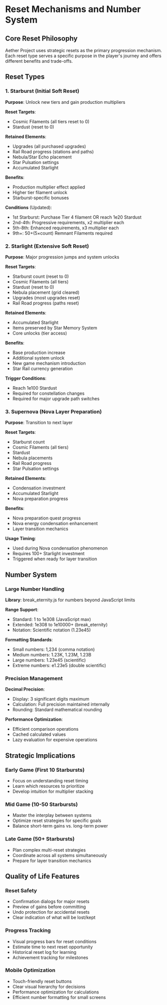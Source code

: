 # Reset Mechanisms and Number System

## Core Reset Philosophy

Aether Project uses strategic resets as the primary progression mechanism. Each reset type serves a specific purpose in the player's journey and offers different benefits and trade-offs.

## Reset Types

### 1. Starburst (Initial Soft Reset)

**Purpose**: Unlock new tiers and gain production multipliers

**Reset Targets**:
- Cosmic Filaments (all tiers reset to 0)
- Stardust (reset to 0)

**Retained Elements**:
- Upgrades (all purchased upgrades)
- Rail Road progress (stations and paths)
- Nebula/Star Echo placement
- Star Pulsation settings
- Accumulated Starlight

**Benefits**:
- Production multiplier effect applied
- Higher tier filament unlock
- Starburst-specific bonuses

**Conditions** (Updated):
- 1st Starburst: Purchase Tier 4 filament OR reach 1e20 Stardust
- 2nd-4th: Progressive requirements, x2 multiplier each
- 5th-8th: Enhanced requirements, x3 multiplier each
- 9th+: 50+(5×count) Remnant Filaments required

### 2. Starlight (Extensive Soft Reset)

**Purpose**: Major progression jumps and system unlocks

**Reset Targets**:
- Starburst count (reset to 0)
- Cosmic Filaments (all tiers)
- Stardust (reset to 0)
- Nebula placement (grid cleared)
- Upgrades (most upgrades reset)
- Rail Road progress (paths reset)

**Retained Elements**:
- Accumulated Starlight
- Items preserved by Star Memory System
- Core unlocks (tier access)

**Benefits**:
- Base production increase
- Additional system unlock
- New game mechanism introduction
- Star Rail currency generation

**Trigger Conditions**:
- Reach 1e100 Stardust
- Required for constellation changes
- Required for major upgrade path switches

### 3. Supernova (Nova Layer Preparation)

**Purpose**: Transition to next layer

**Reset Targets**:
- Starburst count
- Cosmic Filaments (all tiers)
- Stardust
- Nebula placements
- Rail Road progress
- Star Pulsation settings

**Retained Elements**:
- Condensation investment
- Accumulated Starlight
- Nova preparation progress

**Benefits**:
- Nova preparation quest progress
- Nova energy condensation enhancement
- Layer transition mechanics

**Usage Timing**:
- Used during Nova condensation phenomenon
- Requires 100+ Starlight investment
- Triggered when ready for layer transition

## Number System

### Large Number Handling

**Library**: break_eternity.js for numbers beyond JavaScript limits

**Range Support**:
- Standard: 1 to 1e308 (JavaScript max)
- Extended: 1e308 to 1e10000+ (break_eternity)
- Notation: Scientific notation (1.23e45)

**Formatting Standards**:
- Small numbers: 1,234 (comma notation)
- Medium numbers: 1.23K, 1.23M, 1.23B
- Large numbers: 1.23e45 (scientific)
- Extreme numbers: e1.23e5 (double scientific)

### Precision Management

**Decimal Precision**: 
- Display: 3 significant digits maximum
- Calculation: Full precision maintained internally
- Rounding: Standard mathematical rounding

**Performance Optimization**:
- Efficient comparison operations
- Cached calculated values
- Lazy evaluation for expensive operations

## Strategic Implications

### Early Game (First 10 Starbursts)
- Focus on understanding reset timing
- Learn which resources to prioritize
- Develop intuition for multiplier stacking

### Mid Game (10-50 Starbursts)
- Master the interplay between systems
- Optimize reset strategies for specific goals
- Balance short-term gains vs. long-term power

### Late Game (50+ Starbursts)
- Plan complex multi-reset strategies
- Coordinate across all systems simultaneously
- Prepare for layer transition mechanics

## Quality of Life Features

### Reset Safety
- Confirmation dialogs for major resets
- Preview of gains before committing
- Undo protection for accidental resets
- Clear indication of what will be lost/kept

### Progress Tracking
- Visual progress bars for reset conditions
- Estimate time to next reset opportunity
- Historical reset log for learning
- Achievement tracking for milestones

### Mobile Optimization
- Touch-friendly reset buttons
- Clear visual hierarchy for decisions
- Performance optimization for calculations
- Efficient number formatting for small screens